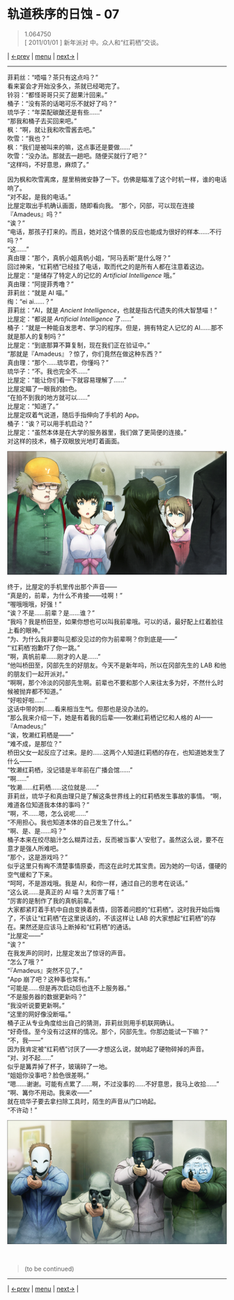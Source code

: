 # 轨道秩序的日蚀 - 07
> 1.064750  
> [ 2011/01/01 ] 新年派对 中。众人和“红莉栖”交谈。  

| [←prev](./0068) | [menu](../) | [next→](./0070) |

---

菲莉丝：“唔喵？茶只有这点吗？”  
看来宴会才开始没多久，茶就已经喝完了。  
铃羽：“都怪哥哥只买了甜果汁回来。”  
桶子：“没有茶的话喝可乐不就好了吗？”  
琉华子：“年菜配碳酸还是有些……”  
“那我和桶子去买回来吧。”  
枫：“啊，就让我和吹雪酱去吧。”  
吹雪：“我也？”  
枫：“我们是被叫来的嘛，这点事还是要做……”  
吹雪：“没办法。那就去一趟吧。随便买就行了吧？”  
“这样吗，不好意思，麻烦了。”  

因为枫和吹雪离席，屋里稍微安静了一下。仿佛是瞄准了这个时机一样，谁的电话响了。  
“对不起，是我的电话。”  
比屋定取出手机确认画面，随即看向我。
“那个，冈部，可以现在连接『Amadeus』吗？”  
“诶？”  
“电话，那孩子打来的。而且，她对这个情景的反应也能成为很好的样本……不行吗？”  
“这……”  
真由理：“那个，真帆小姐真帆小姐，“阿马丢斯”是什么呀？”  
回过神来，“红莉栖”已经挂了电话，取而代之的是所有人都在注意着这边。  
比屋定：“是储存了特定人的记忆的 *Artificial Intelligence* 哦。”  
真由理：“阿提菲秀噜？”  
菲莉丝：“就是 AI 喵。”  
绹：“ei ai……？”  
菲莉丝：“AI，就是 *Ancient Intelligence*，也就是指古代遗失的伟大智慧喵！”  
比屋定：“都说是 *Artificial Intelligence* 了……”  
桶子：“就是一种能自发思考、学习的程序。但是，拥有特定人记忆的 AI……那不就是那人的复制吗？”  
比屋定：“到底那算不算复制，现在我们正在验证中。”  
“那就是『Amadeus』？惊了，你们竟然在做这种东西？”  
真由理：“那个……琉华君，你懂吗？”  
琉华子：“不。我也完全不……”  
比屋定：“能让你们看一下就容易理解了……”  
比屋定瞄了一眼我的脸色。  
“在拍不到我的地方就可以……”  
比屋定：“知道了。”  
比屋定叹着气说道，随后手指伸向了手机的 App。  
桶子：“诶？可以用手机启动？”  
比屋定：“虽然本体是在大学的服务器里，我们做了更简便的连接。”  
对这样的技术，桶子双眼放光地盯着画面。  

![](../img/0069-1.png)

终于，比屋定的手机里传出那个声音——  
“真是的，前辈，为什么不肯接——哇啊！”  
“喔哦哦哦，好强！”  
“诶？不是……前辈？是……谁？”  
“我吗？我是桥田至，如果你想也可以叫我前辈哦。可以的话，最好配上红着脸往上看的眼神。”  
“为、为什么我非要叫见都没见过的你为前辈啊？你到底是——”  
“‘红莉栖’抱歉吓了你一跳。”  
“啊，真帆前辈……刚才的人是……”  
“他叫桥田至，冈部先生的好朋友。今天不是新年吗，所以在冈部先生的 LAB 和他的朋友们一起开派对。”  
“啊啊，那个冷淡的冈部先生啊。前辈也不要和那个人来往太多为好，不然什么时候被抛弃都不知道。”  
“好啦好啦……”  
这话中带的刺……看来相当生气。但那也是没办法的。  
“那么我来介绍一下，她是有着我的后辈——牧濑红莉栖记忆和人格的 AI——『Amadeus』”  
“诶，牧濑红莉栖是——”  
“难不成，是那位？”  
桥田父女一起反应了过来。是的……这两个人知道红莉栖的存在，也知道她发生了什么——  
“牧濑红莉栖，没记错是半年前在广播会馆……”  
“啊……”  
“牧濑……红莉栖……这位就是……”  
菲莉丝，琉华子和真由理只是了解这条世界线上的红莉栖发生事故的事情。
“啊，难道各位知道我本体的事吗？”  
“啊，不……嗯，怎么说呢……”  
“不用担心。我也知道本体的自己发生了什么。”  
“啊、是、是……吗？”  
桶子本来在绞尽脑汁怎么糊弄过去，反而被当事‘人’安慰了。虽然这么说，要不在意才是强人所难吧。  
“那个，这是游戏吗？”  
似乎这里只有綯不清楚事情原委，而这在此时尤其宝贵。因为她的一句话，僵硬的空气缓和了下来。  
“呵呵，不是游戏哦。我是 AI，和你一样，通过自己的思考在说话。”  
“这么说……是真正的 AI 喵？太厉害了喵！”  
“厉害的是制作了我的真帆前辈。”  
大家都紧盯着手机中自由变换着表情，回答着问题的“红莉栖”。这时我开始后悔了，不该让“红莉栖”在这里说话的，不该这样让 LAB 的大家想起“红莉栖”的存在。果然还是应该马上断掉和“红莉栖”的通话。  
“比屋定——”  
“诶？”  
在我发声的同时，比屋定发出了惊讶的声音。  
“怎么了哦？”  
“『Amadeus』突然不见了。”  
“App 崩了吧？这种事也常有。”  
“可能是……但是再次启动后也连不上服务器。”  
“不是服务器的数据更新吗？”  
“我没听说要更新啊。”  
“这里的网好像没断喵。”  
桶子正从专业角度给出自己的猜测，菲莉丝则用手机联网确认。  
“好奇怪。至今没有过这样的情况。那个，冈部先生。你那边能试一下嘛？”  
“不，我——”  
因为我肯定被“红莉栖”讨厌了——才想这么说，就响起了硬物碎掉的声音。  
“对、对不起……”  
似乎是篝弄掉了杯子，玻璃碎了一地。  
“姐姐你没事吧？脸色很差啊。”  
“嗯……谢谢。可能有点累了……啊，不过没事的……不好意思，我马上收拾……”  
“啊、篝你不用动。我来收——”  
就在琉华子要去拿扫除工具时，陌生的声音从门口响起。  
“不许动！”  

![](../img/0069-2.png)


<br/>

> (to be continued)
---

| [←prev](./0068) | [menu](../) | [next→](./0070) |
